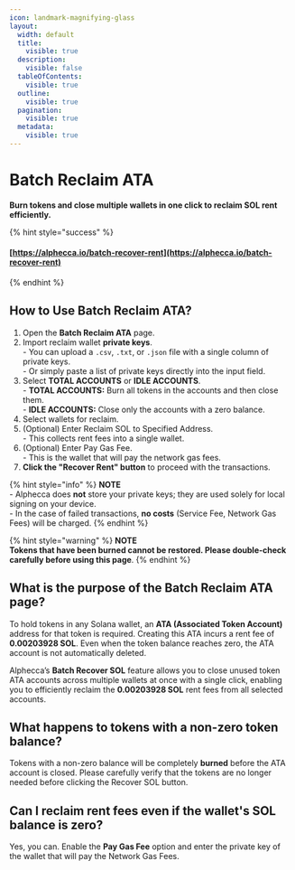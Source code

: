 ```yaml
---
icon: landmark-magnifying-glass
layout:
  width: default
  title:
    visible: true
  description:
    visible: false
  tableOfContents:
    visible: true
  outline:
    visible: true
  pagination:
    visible: true
  metadata:
    visible: true
---
```


# Batch Reclaim ATA

**Burn tokens and close multiple wallets in one click to reclaim SOL rent efficiently.**

{% hint style="success" %}
#### [https://alphecca.io/batch-recover-rent](https://alphecca.io/batch-recover-rent)
{% endhint %}

## How to Use Batch **Reclaim ATA**?&#x20;

1. Open the **Batch Reclaim ATA** page.
2. Import reclaim wallet **private keys**.\
   \- You can upload a `.csv`, `.txt`, or `.json` file with a single column of private keys.\
   \- Or simply paste a list of private keys directly into the input field.
3. Select **TOTAL ACCOUNTS** or **IDLE ACCOUNTS**.\
   \- **TOTAL ACCOUNTS:** Burn all tokens in the accounts and then close them.\
   \- **IDLE ACCOUNTS:** Close only the accounts with a zero balance.
4. Select wallets for reclaim.
5. (Optional) Enter Reclaim SOL to Specified Address.\
   \- This collects rent fees into a single wallet.
6. (Optional) Enter Pay Gas Fee.\
   \- This is the wallet that will pay the network gas fees.
7. **Click the "Recover Rent" button** to proceed with the transactions.

{% hint style="info" %}
**NOTE**\
\- Alphecca does **not** store your private keys; they are used solely for local signing on your device.\
\- In the case of failed transactions, **no costs** (Service Fee, Network Gas Fees) will be charged.
{% endhint %}

{% hint style="warning" %}
**NOTE** \
**Tokens that have been burned cannot be restored. Please double-check carefully before using this page**.
{% endhint %}

## What is the purpose of the Batch **Reclaim ATA** page?

To hold tokens in any Solana wallet, an **ATA (Associated Token Account)** address for that token is required. Creating this ATA incurs a rent fee of **0.00203928 SOL**. Even when the token balance reaches zero, the ATA account is not automatically deleted.

Alphecca’s **Batch Recover SOL** feature allows you to close unused token ATA accounts across multiple wallets at once with a single click, enabling you to efficiently reclaim the **0.00203928 SOL** rent fees from all selected accounts.

## What happens to tokens with a non-zero token balance?

Tokens with a non-zero balance will be completely **burned** before the ATA account is closed. Please carefully verify that the tokens are no longer needed before clicking the Recover SOL button.

## Can I reclaim rent fees even if the wallet's SOL balance is zero?

Yes, you can. Enable the **Pay Gas Fee** option and enter the private key of the wallet that will pay the Network Gas Fees.
